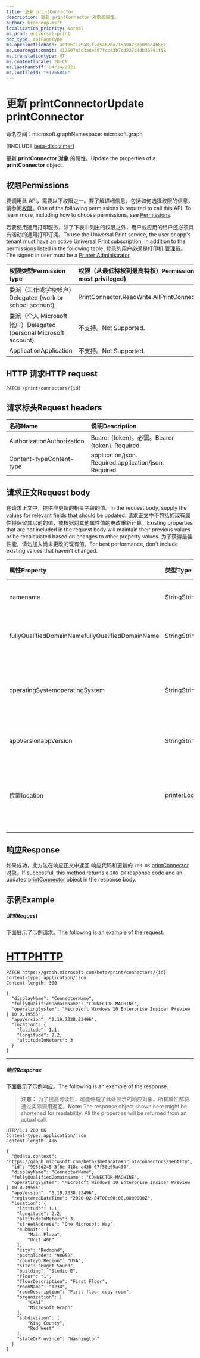 ```yaml
---
title: 更新 printConnector
description: 更新 printConnector 对象的属性。
author: braedenp-msft
localization_priority: Normal
ms.prod: universal-print
doc_type: apiPageType
ms.openlocfilehash: ad196f179a81f9d5467ba715a08730b09ad4b88c
ms.sourcegitcommit: 412507a3c3a8e407fcc43b7cd227d4db35791f58
ms.translationtype: MT
ms.contentlocale: zh-CN
ms.lasthandoff: 04/14/2021
ms.locfileid: "51766040"
---
```

# <a name="update-printconnector"></a><span data-ttu-id="094c5-103">更新 printConnector</span><span class="sxs-lookup"><span data-stu-id="094c5-103">Update printConnector</span></span>

<span data-ttu-id="094c5-104">命名空间：microsoft.graph</span><span class="sxs-lookup"><span data-stu-id="094c5-104">Namespace: microsoft.graph</span></span>

[!INCLUDE [beta-disclaimer](../../includes/beta-disclaimer.md)]

<span data-ttu-id="094c5-105">更新 **printConnector 对象** 的属性。</span><span class="sxs-lookup"><span data-stu-id="094c5-105">Update the properties of a **printConnector** object.</span></span>

## <a name="permissions"></a><span data-ttu-id="094c5-106">权限</span><span class="sxs-lookup"><span data-stu-id="094c5-106">Permissions</span></span>
<span data-ttu-id="094c5-p101">要调用此 API，需要以下权限之一。要了解详细信息，包括如何选择权限的信息，请参阅[权限](/graph/permissions-reference)。</span><span class="sxs-lookup"><span data-stu-id="094c5-p101">One of the following permissions is required to call this API. To learn more, including how to choose permissions, see [Permissions](/graph/permissions-reference).</span></span>

<span data-ttu-id="094c5-109">若要使用通用打印服务，除了下表中列出的权限之外，用户或应用的租户还必须具有活动的通用打印订阅。</span><span class="sxs-lookup"><span data-stu-id="094c5-109">To use the Universal Print service, the user or app's tenant must have an active Universal Print subscription, in addition to the permissions listed in the following table.</span></span> <span data-ttu-id="094c5-110">登录的用户必须是打印机 [管理员](/azure/active-directory/users-groups-roles/directory-assign-admin-roles#printer-administrator)。</span><span class="sxs-lookup"><span data-stu-id="094c5-110">The signed in user must be a [Printer Administrator](/azure/active-directory/users-groups-roles/directory-assign-admin-roles#printer-administrator).</span></span>

|<span data-ttu-id="094c5-111">权限类型</span><span class="sxs-lookup"><span data-stu-id="094c5-111">Permission type</span></span> | <span data-ttu-id="094c5-112">权限（从最低特权到最高特权）</span><span class="sxs-lookup"><span data-stu-id="094c5-112">Permissions (from least to most privileged)</span></span> |
|:---------------|:--------------------------------------------|
|<span data-ttu-id="094c5-113">委派（工作或学校帐户）</span><span class="sxs-lookup"><span data-stu-id="094c5-113">Delegated (work or school account)</span></span>| <span data-ttu-id="094c5-114">PrintConnector.ReadWrite.All</span><span class="sxs-lookup"><span data-stu-id="094c5-114">PrintConnector.ReadWrite.All</span></span> |
|<span data-ttu-id="094c5-115">委派（个人 Microsoft 帐户）</span><span class="sxs-lookup"><span data-stu-id="094c5-115">Delegated (personal Microsoft account)</span></span>|<span data-ttu-id="094c5-116">不支持。</span><span class="sxs-lookup"><span data-stu-id="094c5-116">Not Supported.</span></span>|
|<span data-ttu-id="094c5-117">Application</span><span class="sxs-lookup"><span data-stu-id="094c5-117">Application</span></span>|<span data-ttu-id="094c5-118">不支持。</span><span class="sxs-lookup"><span data-stu-id="094c5-118">Not Supported.</span></span>|

## <a name="http-request"></a><span data-ttu-id="094c5-119">HTTP 请求</span><span class="sxs-lookup"><span data-stu-id="094c5-119">HTTP request</span></span>
<!-- { "blockType": "ignored" } -->
```http
PATCH /print/connectors/{id}
```
## <a name="request-headers"></a><span data-ttu-id="094c5-120">请求标头</span><span class="sxs-lookup"><span data-stu-id="094c5-120">Request headers</span></span>
| <span data-ttu-id="094c5-121">名称</span><span class="sxs-lookup"><span data-stu-id="094c5-121">Name</span></span>       | <span data-ttu-id="094c5-122">说明</span><span class="sxs-lookup"><span data-stu-id="094c5-122">Description</span></span>|
|:-----------|:-----------|
| <span data-ttu-id="094c5-123">Authorization</span><span class="sxs-lookup"><span data-stu-id="094c5-123">Authorization</span></span> | <span data-ttu-id="094c5-p103">Bearer {token}。必需。</span><span class="sxs-lookup"><span data-stu-id="094c5-p103">Bearer {token}. Required.</span></span> |
| <span data-ttu-id="094c5-126">Content-type</span><span class="sxs-lookup"><span data-stu-id="094c5-126">Content-type</span></span>  | <span data-ttu-id="094c5-p104">application/json. Required.</span><span class="sxs-lookup"><span data-stu-id="094c5-p104">application/json. Required.</span></span>|

## <a name="request-body"></a><span data-ttu-id="094c5-129">请求正文</span><span class="sxs-lookup"><span data-stu-id="094c5-129">Request body</span></span>
<span data-ttu-id="094c5-130">在请求正文中，提供应更新的相关字段的值。</span><span class="sxs-lookup"><span data-stu-id="094c5-130">In the request body, supply the values for relevant fields that should be updated.</span></span> <span data-ttu-id="094c5-131">请求正文中不包括的现有属性将保留其以前的值，或根据对其他属性值的更改重新计算。</span><span class="sxs-lookup"><span data-stu-id="094c5-131">Existing properties that are not included in the request body will maintain their previous values or be recalculated based on changes to other property values.</span></span> <span data-ttu-id="094c5-132">为了获得最佳性能，请勿加入尚未更改的现有值。</span><span class="sxs-lookup"><span data-stu-id="094c5-132">For best performance, don't include existing values that haven't changed.</span></span>

| <span data-ttu-id="094c5-133">属性</span><span class="sxs-lookup"><span data-stu-id="094c5-133">Property</span></span>     | <span data-ttu-id="094c5-134">类型</span><span class="sxs-lookup"><span data-stu-id="094c5-134">Type</span></span>        | <span data-ttu-id="094c5-135">说明</span><span class="sxs-lookup"><span data-stu-id="094c5-135">Description</span></span> |
|:-------------|:------------|:------------|
|<span data-ttu-id="094c5-136">name</span><span class="sxs-lookup"><span data-stu-id="094c5-136">name</span></span>|<span data-ttu-id="094c5-137">String</span><span class="sxs-lookup"><span data-stu-id="094c5-137">String</span></span>|<span data-ttu-id="094c5-138">连接器的名称。</span><span class="sxs-lookup"><span data-stu-id="094c5-138">The name of the connector.</span></span>|
|<span data-ttu-id="094c5-139">fullyQualifiedDomainName</span><span class="sxs-lookup"><span data-stu-id="094c5-139">fullyQualifiedDomainName</span></span>|<span data-ttu-id="094c5-140">String</span><span class="sxs-lookup"><span data-stu-id="094c5-140">String</span></span>|<span data-ttu-id="094c5-141">连接器计算机主机名。</span><span class="sxs-lookup"><span data-stu-id="094c5-141">The connector machine's hostname.</span></span>|
|<span data-ttu-id="094c5-142">operatingSystem</span><span class="sxs-lookup"><span data-stu-id="094c5-142">operatingSystem</span></span>|<span data-ttu-id="094c5-143">String</span><span class="sxs-lookup"><span data-stu-id="094c5-143">String</span></span>|<span data-ttu-id="094c5-144">连接器计算机的操作系统版本。</span><span class="sxs-lookup"><span data-stu-id="094c5-144">The connector machine's operating system version.</span></span>|
|<span data-ttu-id="094c5-145">appVersion</span><span class="sxs-lookup"><span data-stu-id="094c5-145">appVersion</span></span>|<span data-ttu-id="094c5-146">String</span><span class="sxs-lookup"><span data-stu-id="094c5-146">String</span></span>|<span data-ttu-id="094c5-147">连接器的版本。</span><span class="sxs-lookup"><span data-stu-id="094c5-147">The connector's version.</span></span>|
|<span data-ttu-id="094c5-148">位置</span><span class="sxs-lookup"><span data-stu-id="094c5-148">location</span></span>|[<span data-ttu-id="094c5-149">printerLocation</span><span class="sxs-lookup"><span data-stu-id="094c5-149">printerLocation</span></span>](../resources/printerlocation.md)|<span data-ttu-id="094c5-150">连接器的物理和/或组织位置。</span><span class="sxs-lookup"><span data-stu-id="094c5-150">The physical and/or organizational location of the connector.</span></span>|

## <a name="response"></a><span data-ttu-id="094c5-151">响应</span><span class="sxs-lookup"><span data-stu-id="094c5-151">Response</span></span>
<span data-ttu-id="094c5-152">如果成功，此方法在响应正文中返回 响应代码和更新的 `200 OK` [printConnector](../resources/printConnector.md) 对象。</span><span class="sxs-lookup"><span data-stu-id="094c5-152">If successful, this method returns a `200 OK` response code and an updated [printConnector](../resources/printConnector.md) object in the response body.</span></span>
## <a name="example"></a><span data-ttu-id="094c5-153">示例</span><span class="sxs-lookup"><span data-stu-id="094c5-153">Example</span></span>
##### <a name="request"></a><span data-ttu-id="094c5-154">请求</span><span class="sxs-lookup"><span data-stu-id="094c5-154">Request</span></span>
<span data-ttu-id="094c5-155">下面展示了示例请求。</span><span class="sxs-lookup"><span data-stu-id="094c5-155">The following is an example of the request.</span></span>

# <a name="http"></a>[<span data-ttu-id="094c5-156">HTTP</span><span class="sxs-lookup"><span data-stu-id="094c5-156">HTTP</span></span>](#tab/http)
<!-- {
  "blockType": "request",
  "name": "update_connector"
}-->
```http
PATCH https://graph.microsoft.com/beta/print/connectors/{id}
Content-type: application/json
Content-length: 300

{
  "displayName": "ConnectorName",
  "fullyQualifiedDomainName": "CONNECTOR-MACHINE",
  "operatingSystem": "Microsoft Windows 10 Enterprise Insider Preview | 10.0.19555",
  "appVersion": "0.19.7338.23496",
  "location": {
    "latitude": 1.1,
    "longitude": 2.2,
    "altitudeInMeters": 3
  }
}
```

---

##### <a name="response"></a><span data-ttu-id="094c5-157">响应</span><span class="sxs-lookup"><span data-stu-id="094c5-157">Response</span></span>
<span data-ttu-id="094c5-158">下面展示了示例响应。</span><span class="sxs-lookup"><span data-stu-id="094c5-158">The following is an example of the response.</span></span>
><span data-ttu-id="094c5-p106">**注意：** 为了提高可读性，可能缩短了此处显示的响应对象。所有属性都将通过实际调用返回。</span><span class="sxs-lookup"><span data-stu-id="094c5-p106">**Note:** The response object shown here might be shortened for readability. All the properties will be returned from an actual call.</span></span>
<!-- {
  "blockType": "response",
  "truncated": true,
  "@odata.type": "microsoft.graph.printConnector"
} -->
```http
HTTP/1.1 200 OK
Content-type: application/json
Content-length: 406

{
  "@odata.context": "https://graph.microsoft.com/beta/$metadata#print/connectors/$entity",
  "id": "9953d245-3f6e-418c-a438-67f50e69a430",
  "displayName": "ConnectorName",
  "fullyQualifiedDomainName": "CONNECTOR-MACHINE",
  "operatingSystem": "Microsoft Windows 10 Enterprise Insider Preview | 10.0.19555",
  "appVersion": "0.19.7338.23496",
  "registeredDateTime": "2020-02-04T00:00:00.0000000Z",
  "location": {
    "latitude": 1.1,
    "longitude": 2.2,
    "altitudeInMeters": 3,
    "streetAddress": "One Microsoft Way",
    "subUnit": [
        "Main Plaza",
        "Unit 400"
    ],
    "city": "Redmond",
    "postalCode": "98052",
    "countryOrRegion": "USA",
    "site": "Puget Sound",
    "building": "Studio E",
    "floor": "1",
    "floorDescription": "First Floor",
    "roomName": "1234",
    "roomDescription": "First floor copy room",
    "organization": [
        "C+AI",
        "Microsoft Graph"
    ],
    "subdivision": [
        "King County",
        "Red West"
    ],
    "stateOrProvince": "Washington"
  }
}
```

<!-- uuid: 8fcb5dbc-d5aa-4681-8e31-b001d5168d79
2015-10-25 14:57:30 UTC -->
<!-- {
  "type": "#page.annotation",
  "description": "Update printConnector",
  "keywords": "",
  "section": "documentation",
  "tocPath": ""
}-->
